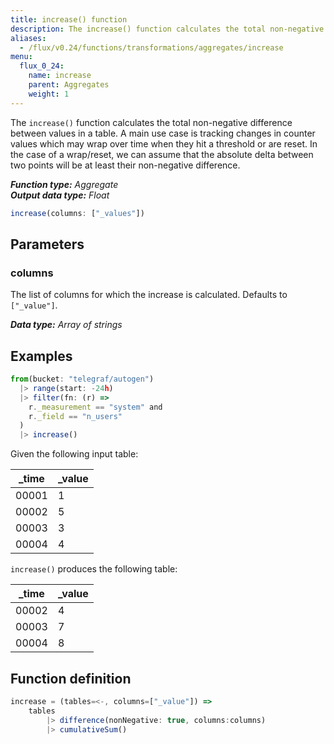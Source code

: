 ```yaml
---
title: increase() function
description: The increase() function calculates the total non-negative difference between values in a table.
aliases:
  - /flux/v0.24/functions/transformations/aggregates/increase
menu:
  flux_0_24:
    name: increase
    parent: Aggregates
    weight: 1
---
```


The `increase()` function calculates the total non-negative difference between values in a table.
A main use case is tracking changes in counter values which may wrap over time
when they hit a threshold or are reset.
In the case of a wrap/reset, we can assume that the absolute delta between two
points will be at least their non-negative difference.

_**Function type:** Aggregate_  
_**Output data type:** Float_

```js
increase(columns: ["_values"])
```

## Parameters

### columns
The list of columns for which the increase is calculated.
Defaults to `["_value"]`.

_**Data type:** Array of strings_

## Examples
```js
from(bucket: "telegraf/autogen")
  |> range(start: -24h)
  |> filter(fn: (r) =>
    r._measurement == "system" and
    r._field == "n_users"
  )
  |> increase()
```

Given the following input table:

| _time | _value |
| ----- | ------ |
| 00001 | 1      |
| 00002 | 5      |
| 00003 | 3      |
| 00004 | 4      |

`increase()` produces the following table:

| _time | _value |
| ----- | ------ |
| 00002 | 4      |
| 00003 | 7      |
| 00004 | 8      |

## Function definition
```js
increase = (tables=<-, columns=["_value"]) =>
	tables
		|> difference(nonNegative: true, columns:columns)
		|> cumulativeSum()
```
